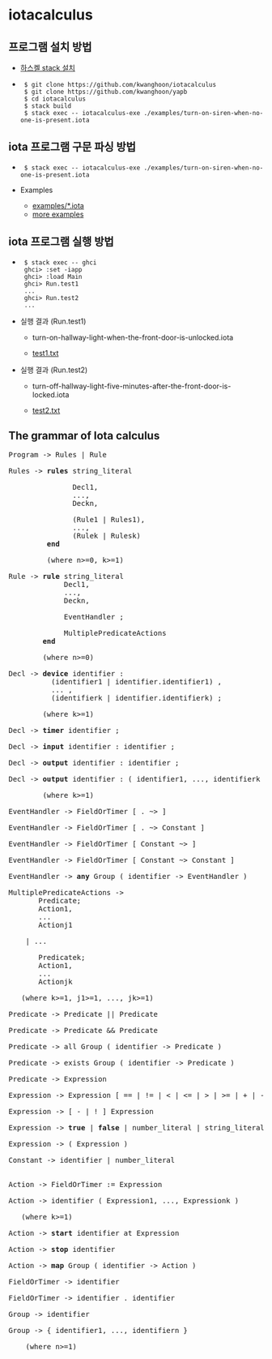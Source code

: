 # iotacalculus

## 프로그램 설치 방법

 - [하스켈 stack 설치](https://docs.haskellstack.org/en/stable/install_and_upgrade/)
 - 
    ```
     $ git clone https://github.com/kwanghoon/iotacalculus
     $ git clone https://github.com/kwanghoon/yapb
     $ cd iotacalculus
     $ stack build
     $ stack exec -- iotacalculus-exe ./examples/turn-on-siren-when-no-one-is-present.iota 
    ```

## iota 프로그램 구문 파싱 방법
 - 
    ```
     $ stack exec -- iotacalculus-exe ./examples/turn-on-siren-when-no-one-is-present.iota 
    ```

 - Examples
    * [examples/*.iota](https://github.com/kwanghoon/iotacalculus/tree/main/examples)
    * [more examples](https://github.com/swlabKHCoi/IoTa)

## iota 프로그램 실행 방법
 - 
    ```
     $ stack exec -- ghci
     ghci> :set -iapp
     ghci> :load Main
     ghci> Run.test1
     ...
     ghci> Run.test2
     ...
    ```    

 - 실행 결과 (Run.test1)

    * turn-on-hallway-light-when-the-front-door-is-unlocked.iota

    * [test1.txt](https://github.com/kwanghoon/iotacalculus/tree/main/demo/test1.txt)

 - 실행 결과 (Run.test2)

   * turn-off-hallway-light-five-minutes-after-the-front-door-is-locked.iota

   * [test2.txt](https://github.com/kwanghoon/iotacalculus/tree/main/demo/test2.txt)

## The grammar of Iota calculus

<pre>
Program -> Rules | Rule

Rules -> <b>rules</b> string_literal 

               Decl1,  
               ..., 
               Deckn, 

               (Rule1 | Rules1), 
               ..., 
               (Rulek | Rulesk)
         <b>end</b>
         
         (where n>=0, k>=1)

Rule -> <b>rule</b> string_literal 
             Decl1,  
             ..., 
             Deckn, 
             
             EventHandler ; 
             
             MultiplePredicateActions 
        <b>end</b>

        (where n>=0)

Decl -> <b>device</b> identifier : 
          (identifier1 | identifier.identifier1) , 
          ... , 
          (identifierk | identifier.identifierk) ;

        (where k>=1)

Decl -> <b>timer</b> identifier ;

Decl -> <b>input</b> identifier : identifier ;

Decl -> <b>output</b> identifier : identifier ;

Decl -> <b>output</b> identifier : ( identifier1, ..., identifierk ) ;

        (where k>=1)

EventHandler -> FieldOrTimer [ . ~> ]

EventHandler -> FieldOrTimer [ . ~> Constant ]

EventHandler -> FieldOrTimer [ Constant ~> ]

EventHandler -> FieldOrTimer [ Constant ~> Constant ]

EventHandler -> <b>any</b> Group ( identifier -> EventHandler )

MultiplePredicateActions -> 
       Predicate;
       Action1,
       ...
       Actionj1

    | ...

       Predicatek;
       Action1,
       ...
       Actionjk

   (where k>=1, j1>=1, ..., jk>=1)

Predicate -> Predicate || Predicate

Predicate -> Predicate && Predicate

Predicate -> all Group ( identifier -> Predicate )

Predicate -> exists Group ( identifier -> Predicate )

Predicate -> Expression

Expression -> Expression [ == | != | < | <= | > | >= | + | - | * | / ] Expression

Expression -> [ - | ! ] Expression

Expression -> <b>true</b> | <b>false</b> | number_literal | string_literal | identifier | identifier . identifier

Expression -> ( Expression )

Constant -> identifier | number_literal


Action -> FieldOrTimer := Expression

Action -> identifier ( Expression1, ..., Expressionk )

   (where k>=1)

Action -> <b>start</b> identifier at Expression

Action -> <b>stop</b> identifier

Action -> <b>map</b> Group ( identifier -> Action )

FieldOrTimer -> identifier

FieldOrTimer -> identifier . identifier

Group -> identifier

Group -> { identifier1, ..., identifiern }

    (where n>=1)
</pre>
